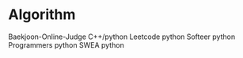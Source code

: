 # Algorithm 
Baekjoon-Online-Judge   C++/python 
Leetcode                python
Softeer                 python
Programmers             python
SWEA                    python

